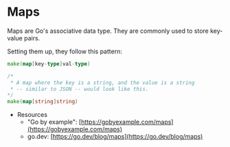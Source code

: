 # Maps

Maps are Go's associative data type. They are commonly used to store key-value pairs.

Setting them up, they follow this pattern:

```go
make(map[key-type]val-type)

/*
 * A map where the key is a string, and the value is a string
 * -- similar to JSON -- would look like this.
*/
make(map[string]string)
```

- Resources
  - "Go by example": [https://gobyexample.com/maps](https://gobyexample.com/maps)
  - go.dev: [https://go.dev/blog/maps](https://go.dev/blog/maps)
